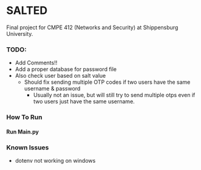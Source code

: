 # SALTED   
Final project for CMPE 412 (Networks and Security) at Shippensburg University.  

### TODO:
 - Add Comments!!
 - Add a proper database for password file
 - Also check user based on salt value
   - Should fix sending multiple OTP codes if two users have the same username & password
     - Usually not an issue, but will still try to send multiple otps even if two users just have the same username.

### How To Run
#### Run Main.py

### Known Issues
  - dotenv not working on windows

